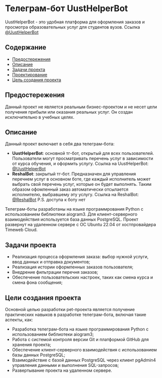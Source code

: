 # Телеграм-бот UustHelperBot
UustHelperBot - это удобная платформа для оформления заказов и просмотра образовательных услуг для студентов вузов. Ссылка [@UustHelperBot](https://t.me/UustHelperBot)

## Содержание
- [Предостережения](#предостережения)
- [Описание](#описание)
- [Задачи проекта](#задачи-проекта)
- [Проектирование](#проектирование)
- [Цель создания проекта](#цели-создания-проекта)

## Предостережения
Данный проект не является реальным бизнес-проектом и не несет цели получения прибыли или оказания реальных услуг. Он создан исключительно в учебных целях. 

## Описание
Данный проект включает в себя два телеграм-бота:
- **UustHelperBot**: основной тг-бот, открытый для всех пользователей. Пользователи могут просматривать перечень услуг в зависимости от курса обучения, и оформить услугу.
Ссылка на UustHelperBot: [@UustHelperBot](https://t.me/UustHelperBot)
- **ReshalBot**: закрытый тг-бот. Предназначен для управления перечнем услуг в основном боте, где каждый исполнитель может выбрать свой перечень услуг, которые он будет выполнять. Таким образом офомленный заказ автоматически отсылается исполнителю, выбравшему эту услугу.
Ссылка на ReshalBot: [@ReshalBot](https://t.me/ReshalBot) P.S. доступа к боту нет

Телеграм-боты разработаны на языке программрования Python с использованием библиотеки aiogram3. Для клиент-серверного взаимодействия используется база данных PostgreSQL. Проект развернут на удаленном сервере c ОС Ubuntu 22.04 от хостпровайдера Timeweb Cloud.  

## Задачи проекта
- Реализация процесса оформления заказа: выбор нужной услуги, ввод данных и отправка документов;
- Реализация истории оформленных заказов пользователя;
- Внедрение фильтрации перечня заказов;
- Обеспечение пользовательских настроек, таких как смена курса и смена фона сообщения;

## Цели создания проекта
Основной целью разработки pet-проекта является получение практических навыков в разработке телеграм-бота, включая такие аспекты, как:
- Разработка телеграм-бота на языке программирования Python с использованием библиотеки aiogram3;
- Работа с системой контроля версии Git и платформой GitHub для хранения проекта;
- Обеспечение клиент-серверного взаимодействия с использованием базы данных PostgreSQL;
- Взаимодействие с базой данных PostgreSQL через клиент pgAdmin4 управления данными и выполнения SQL-запросов;
- Развертывание проекта на удаленном сервере.
